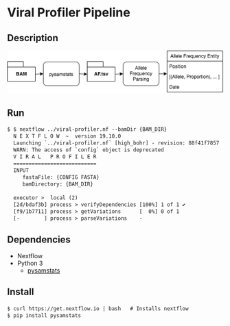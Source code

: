 # Viral Profiler Pipeline

## Description
![Pipeline](./resources/img/af_pipeline.png)

## Run
```
$ $ nextflow ../viral-profiler.nf --bamDir {BAM_DIR}
  N E X T F L O W  ~  version 19.10.0
  Launching `../viral-profiler.nf` [high_bohr] - revision: 88f41f7857
  WARN: The access of `config` object is deprecated
  V I R A L   P R O F I L E R
  ===========================
  INPUT
     fastaFile: {CONFIG FASTA}
     bamDirectory: {BAM_DIR}
  
  executor >  local (2)
  [2d/bdaf3b] process > verifyDependencies [100%] 1 of 1 ✔
  [f9/1b7711] process > getVariations      [  0%] 0 of 1
  [-        ] process > parseVariations    -

```

## Dependencies
* Nextflow
* Python 3
    * [pysamstats](https://www.google.com/search?q=pip+instll+pysamstats&oq=pip+instll+pysamstats&aqs=chrome..69i57j69i59j69i60l2j69i65j69i60l3.2666j0j1&sourceid=chrome&ie=UTF-8)

## Install
```
$ curl https://get.nextflow.io | bash   # Installs nextflow
$ pip install pysamstats
```

